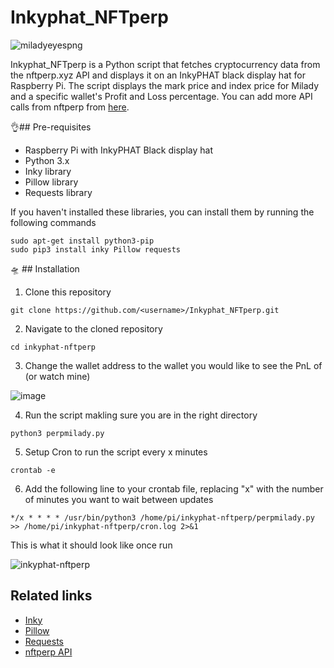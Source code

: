 # Inkyphat_NFTperp

![miladyeyespng](https://user-images.githubusercontent.com/132207345/235407693-9b1fa04c-4c45-4d5e-9f5b-19203c51fdcb.png)

Inkyphat_NFTperp is a Python script that fetches cryptocurrency data from the nftperp.xyz API and displays it on an InkyPHAT black display hat for Raspberry Pi. The script displays the mark price and index price for Milady and a specific wallet's Profit and Loss percentage. You can add more API calls from nftperp from [here](https://nftperp.readme.io/reference/mark-price).


👌## Pre-requisites

- Raspberry Pi with InkyPHAT Black display hat
- Python 3.x
- Inky library
- Pillow library
- Requests library

If you haven't installed these libraries, you can install them by running the following commands

```
sudo apt-get install python3-pip
sudo pip3 install inky Pillow requests
```

🛸 ## Installation

1. Clone this repository

```
git clone https://github.com/<username>/Inkyphat_NFTperp.git
```

2. Navigate to the cloned repository

```
cd inkyphat-nftperp
```

3. Change the wallet address to the wallet you would like to see the PnL of (or watch mine)

![image](https://user-images.githubusercontent.com/132207345/235553130-11b43125-7141-4b74-a278-89c0fb0785a7.png)

4. Run the script makling sure you are in the right directory

```
python3 perpmilady.py
```

5. Setup Cron to run the script every x minutes

```
crontab -e
```

6. Add the following line to your crontab file, replacing "x" with the number of minutes you want to wait between updates

```
*/x * * * * /usr/bin/python3 /home/pi/inkyphat-nftperp/perpmilady.py >> /home/pi/inkyphat-nftperp/cron.log 2>&1
```


This is what it should look like once run

![inkyphat-nftperp](https://user-images.githubusercontent.com/132207345/235453339-c0715fca-eee4-4ae8-a766-86c77977cd90.jpg)

## Related links

- [Inky](https://github.com/pimoroni/inky)
- [Pillow](https://github.com/python-pillow/Pillow)
- [Requests](https://github.com/psf/requests)
- [nftperp API](https://nftperp.readme.io/reference/mark-price)
